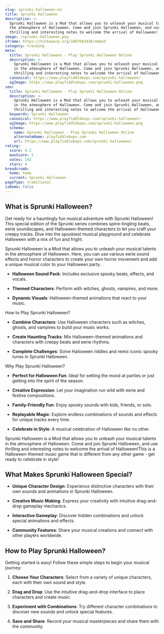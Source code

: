 ```yaml
---
slug: sprunki-halloween-en
title: Sprunki Halloween
description: >-
  Sprunki Halloween is a Mod that allows you to unleash your musical talents in
  the atmosphere of Halloween. Come and join Sprunki Halloween, and use
  thrilling and interesting notes to welcome the arrival of Halloween!
image: /sprunki-halloween.png
iframe: https://turbowarp.org/1087683438/embed
category: trending
meta:
  title: Sprunki Halloween - Play Sprunki Halloween Online
  description: >-
    Sprunki Halloween is a Mod that allows you to unleash your musical talents
    in the atmosphere of Halloween. Come and join Sprunki Halloween, and use
    thrilling and interesting notes to welcome the arrival of Halloween!
  canonical: https://www.playfiddlebops.com/sprunki-halloween/
  ogImage: https://www.playfiddlebops.com/sprunki-halloween.png
seo:
  title: Sprunki Halloween - Play Sprunki Halloween Online
  description: >-
    Sprunki Halloween is a Mod that allows you to unleash your musical talents
    in the atmosphere of Halloween. Come and join Sprunki Halloween, and use
    thrilling and interesting notes to welcome the arrival of Halloween!
  keywords: Sprunki Halloween
  canonical: https://www.playfiddlebops.com/sprunki-halloween/
  ogImage: https://www.playfiddlebops.com/sprunki-halloween.png
  schema:
    name: Sprunki Halloween - Play Sprunki Halloween Online
    alternateName: playfiddlebops.com
    url: https://www.playfiddlebops.com/sprunki-halloween/
rating:
  score: 4.2
  maxScore: 5
  votes: 142
  stars: 4
breadcrumb:
  home: home
  current: Sprunki Halloween
pageType: traditional
isDemo: false
---
```


## What is Sprunki Halloween?

Get ready for a hauntingly fun musical adventure with Sprunki Halloween! This special edition of the Sprunki series combines spine-tingling beats, eerie soundscapes, and Halloween-themed characters to let you craft your creepy tracks. Dive into the spookiest musical playground and celebrate Halloween with a mix of fun and fright.

Sprunki Halloween is a Mod that allows you to unleash your musical talents in the atmosphere of Halloween. Here, you can use various eerie sound effects and horror characters to create your own horror movement and add a unique musical color to your Halloween party.

- **Halloween Sound Pack**: Includes exclusive spooky beats, effects, and vocals.

- **Themed Characters**: Perform with witches, ghosts, vampires, and more.

- **Dynamic Visuals**: Halloween-themed animations that react to your music.

How to Play Sprunki Halloween?

- **Combine Characters**: Use Halloween characters such as witches, ghosts, and vampires to build your music works.

- **Create Haunting Tracks**: Mix Halloween-themed animations and characters with creepy beats and eerie rhythms.

- **Complete Challenges**: Solve Halloween riddles and remix iconic spooky tunes in Sprunki Halloween.

Why Play Sprunki Halloween?

- **Perfect for Halloween Fun**: Ideal for setting the mood at parties or just getting into the spirit of the season.

- **Creative Expression**: Let your imagination run wild with eerie and festive compositions.

- **Family-Friendly Fun**: Enjoy spooky sounds with kids, friends, or solo.

- **Replayable Magic**: Explore endless combinations of sounds and effects for unique tracks every time.

- **Celebrate in Style**: A musical celebration of Halloween like no other.

Sprunki Halloween is a Mod that allows you to unleash your musical talents in the atmosphere of Halloween. Come and join Sprunki Halloween, and use thrilling and interesting notes to welcome the arrival of Halloween!This is a Halloween-themed music game that is different from any other game - get ready to celebrate in style!

## What Makes Sprunki Halloween Special?

- **Unique Character Design**: Experience distinctive characters with their own sounds and animations in Sprunki Halloween.

- **Creative Music Making**: Express your creativity with intuitive drag-and-drop gameplay mechanics.

- **Interactive Gameplay**: Discover hidden combinations and unlock special animations and effects.

- **Community Features**: Share your musical creations and connect with other players worldwide.

## How to Play Sprunki Halloween?

Getting started is easy! Follow these simple steps to begin your musical journey:

1. **Choose Your Characters**: Select from a variety of unique characters, each with their own sound and style.

1. **Drag and Drop**: Use the intuitive drag-and-drop interface to place characters and create music.

1. **Experiment with Combinations**: Try different character combinations to discover new sounds and unlock special features.

1. **Save and Share**: Record your musical masterpieces and share them with the community.
